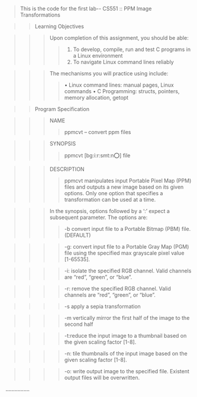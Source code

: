 > This is the code for the first lab-- CS551 :: PPM Image Transformations

>> Learning Objectives

>>> Upon completion of this assignment, you should be able:
>>>> 1. To develop, compile, run and test C programs in a Linux environment 
>>>> 2. To navigate Linux command lines reliably

>>> The mechanisms you will practice using include:
>>>> • Linux command lines: manual pages, Linux commands
>>>> • C Programming: structs, pointers, memory allocation, getopt

>> Program Specification

>>> NAME
>>>> ppmcvt – convert ppm files

>>> SYNOPSIS
>>>> ppmcvt [bg:i:r:smt:n:o:] file

>>> DESCRIPTION
>>>> ppmcvt manipulates input Portable Pixel Map (PPM) files and outputs a new image based on its given options. Only one option that specifies a transformation can be used at a time.

>>> In the synopsis, options followed by a ‘:’ expect a subsequent parameter. The options are:
>>>> -b convert input file to a Portable Bitmap (PBM) file. (DEFAULT)

>>>> -g: convert input file to a Portable Gray Map (PGM) file using the specified max grayscale
pixel value [1-65535]. 

>>>> -i: isolate the specified RGB channel. Valid channels are “red”, “green”, or “blue”.  

>>>> -r: remove the specified RGB channel. Valid channels are “red”, “green”, or “blue”.

>>>> -s apply a sepia transformation

>>>> -m vertically mirror the first half of the image to the second half 

>>>> -t:reduce the input image to a thumbnail based on the given scaling factor [1-8].

>>>> -n: tile thumbnails of the input image based on the given scaling factor [1-8].

>>>> -o: write output image to the specified file. Existent output files will be overwritten.

................
